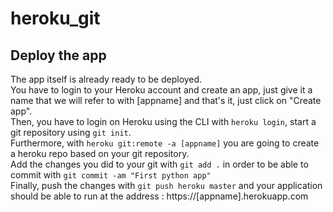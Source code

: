 # heroku_git

## Deploy the app

The app itself is already ready to be deployed. </br>
You have to login to your Heroku account and create an app, just give it a name that we will refer to with [appname] and that's it, just click on "Create app". </br>
Then, you have to login on Heroku using the CLI with `heroku login`, start a git repository using `git init`. </br>
Furthermore, with `heroku git:remote -a [appname]` you are going to create a heroku repo based on your git repository. </br>
Add the changes you did to your git with `git add .` in order to be able to commit with `git commit -am "First python app"` </br>
Finally, push the changes with `git push heroku master` and your application should be able to run at the address : https://[appname].herokuapp.com
